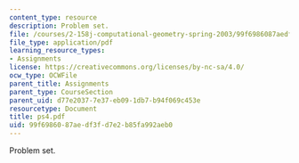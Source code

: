 ```yaml
---
content_type: resource
description: Problem set.
file: /courses/2-158j-computational-geometry-spring-2003/99f6986087aedf3fd7e2b85fa992aeb0_ps4.pdf
file_type: application/pdf
learning_resource_types:
- Assignments
license: https://creativecommons.org/licenses/by-nc-sa/4.0/
ocw_type: OCWFile
parent_title: Assignments
parent_type: CourseSection
parent_uid: d77e2037-7e37-eb09-1db7-b94f069c453e
resourcetype: Document
title: ps4.pdf
uid: 99f69860-87ae-df3f-d7e2-b85fa992aeb0
---
```

Problem set.